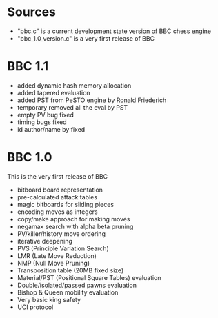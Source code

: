 # Sources
 - "bbc.c" is a current development state version of BBC chess engine
 - "bbc_1.0_version.c" is a very first release of BBC

# BBC 1.1
 - added dynamic hash memory allocation
 - added tapered evaluation
 - added PST from PeSTO engine by Ronald Friederich
 - temporary removed all the eval by PST
 - empty PV bug fixed
 - timing bugs fixed
 - id author/name by fixed

# BBC 1.0
This is the very first release of BBC

 - bitboard board representation
 - pre-calculated attack tables
 - magic bitboards for sliding pieces
 - encoding moves as integers
 - copy/make approach for making moves
 - negamax search with alpha beta pruning
 - PV/killer/history move ordering
 - iterative deepening
 - PVS (Principle Variation Search)
 - LMR (Late Move Reduction)
 - NMP (Null Move Pruning)
 - Transposition table (20MB fixed size)
 - Material/PST (Positional Square Tables) evaluation
 - Double/isolated/passed pawns evaluation
 - Bishop & Queen mobility evaluation
 - Very basic king safety
 - UCI protocol
